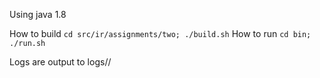 Using java 1.8

How to build
<code>cd src/ir/assignments/two; ./build.sh</code>
How to run
<code>cd bin; ./run.sh</code>

Logs are output to logs/<SUBDOMAIN>/<DOCID>

